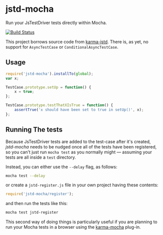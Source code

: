 # jstd-mocha

Run your JsTestDriver tests directly within Mocha.

[![Build Status](https://travis-ci.org/BladeRunnerJS/jstd-mocha.png)](https://travis-ci.org/BladeRunnerJS/jstd-mocha)

This project borrows source code from [karma-jstd](https://github.com/vojtajina/karma-jstd). There is, as yet, no support for `AsyncTestCase` or `ConditionalAsyncTestCase`.


## Usage

```js
require('jstd-mocha').installTo(global);
var x;

TestCase.prototype.setUp = function() {
	x = true;
};

TestCase.prototype.testThatXIsTrue = function() {
	assertTrue('x should have been set to true in setUp()', x);
};
```

## Running The tests

Because JsTestDriver tests are added to the test-case after it's created, _jstd-mocha_ needs to be nudged once all of the tests have been registered, so you can't just run `mocha test` as you normally might &mdash; assuming your tests are all inside a `test` directory.

Instead, you can either use the `--delay` flag, as follows:

```sh
mocha test --delay
```

or create a `jstd-register.js` file in your own project having these contents:

```js
require('jstd-mocha/register');
```

and then run the tests like this:

```sh
mocha test jstd-register
```

This second way of doing things is particularly useful if you are planning to run your Mocha tests in a browser using the [karma-mocha](https://github.com/karma-runner/karma-mocha) plug-in.
